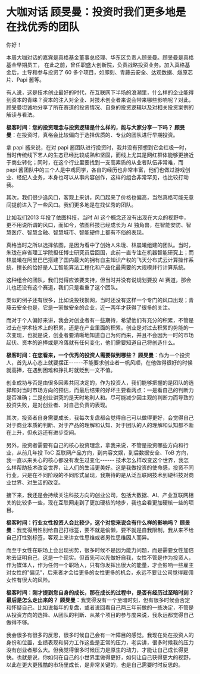 # 大咖对话 顾旻曼：投资时我们更多地是在找优秀的团队

你好！

本周大咖对话的嘉宾是真格基金董事总经理、华东区负责人顾旻曼。顾旻曼是真格基金早期员工，
在此之前，曾任职盛大创新院，负责战略投资业务。加入真格基金后，主导和参与投资了
60 多个项目，如即刻、青藤云安全、达观数据、燧原芯片、Papi 酱等。

有人说，这是技术创业最好的时代，在互联网下半场的浪潮里，什么样的企业能得到资本的青睐？资本的注入对企业、对技术创业者来说会带来哪些影响呢？对此，顾旻曼坦诚地分享了所在赛道的投资情况、自身的投资逻辑以及对相关投资案例的解读与看法。

**极客时间：您的投资理念与投资逻辑是什么样的，能与大家分享一下吗？**
**顾旻曼**：在投资时，真格会比较偏向于选择优质的、专业的团队进行早期投资。

拿 papi 酱来说，在对 papi
酱团队进行投资时，我并没有预想到它会红极一时，当时传统线下艺人的生态已经比较成熟和坚固，而线上尤其是网红群体能够更接近于商业转化；同时，在这个行业里要找到一支高素质的从业者队伍非常难，而
papi
酱团队中的三个人是中戏同学，各自的经历也非常丰富，他们也做过游戏创业、经纪人业务，本身也可以从事内容创作，这样的组合非常罕见，也比较打动我。

其次，我们很少追风口，客观上来讲，风口起来了价格也偏高，当然真格可能无意间提前进入了一些风口。我们更多地是在找优秀的团队。

比如我们2013 年投了依图科技，当时 AI
这个概念还没有出现在大众的视野中，更不用说所谓的风口，而如今，依图科技已经成长为
AI
独角兽，在智能安防、智慧医疗、智慧金融、智慧城市、智能硬件上都有不俗的表现。

真格当时之所以选择依图，是因为看中了创始人朱珑、林晨曦组建的团队。当时，朱珑在麻省理工学院担任博士研究员后回国，此前一直专注在机器智能研究上；而林晨曦在阿里巴巴搭建了国内最大的拥有自主知识产权的飞天分布式云计算操作系统，擅长的恰好是人工智能算法工程化和产品化最需要的大规模并行计算系统。

这种组合的团队，我们觉得应该要支持，但当时并没有说规划要投 AI
赛道，那会儿也还没有这个赛道，我们只是看重了这个团队。

类似的例子还有很多，比如说投找钢网，当时还没有这样一个专门的风口出现；青藤云安全也是，它是一家做安全的企业，近一两年才获得了很多的关注。

而对于个人偏好来讲，我会对创业者有一些期待，希望他们有充分的积累，不管是过去在学术技术上的积累，还是在产业里面的积累。创业是对过去积累的势能的一次变现，也就是说，创业者要清晰地知道自己为何而来，并且不会因为一时的市场起伏、资本的追捧或是冷落就有任何变化，他们需要知道自己将创造什么。

**极客时间：在您看来，一个优秀的投资人需要做到哪些？**
**顾旻曼**：作为一个投资人，首先从心态上就要摆正------不能要求创业者一帆风顺，在他做得很好的时候就高捧，在遇到困难和挣扎时就贬到一文不值。

创业成功与否是由很多因素共同决定的，作为投资人，我们能够把握的是团队的选择和对当时市场方向的预估，而最后结果的好坏主要看两点：一是看自己的判断力是否准确；二是创业讲究的是天时地利人和。尽可能减少因主观的判断力而导致的投资失败，是对创业者、对自己负责的表现。

其次，投资者自身需要成长，我每次复盘都会觉得自己可以做得更好，会觉得自己对于商业本质的判断、对于产品的理解和认知、对于团队的人的理解和认知都不断在上升，但永远还有进步空间。

另外，投资者需要有自己的核心投资理念，拿我来说，不管是投资哪些方向和行业，从前几年投
ToC 互联网产品方向，到内容文娱，到后数据安全、ToB
方向，我一直以来关心的核心都没有发生过变化------
技术怎么样改变这个世界，我怎么样帮助技术改变世界，让人们的生活更美好。这是我做投资的使命感，投资不同行业，只是在不同阶段的不同形式呈现，我期待的是从泛互联网技术到硬科技对商业世界、对生活的改变。

接下来，我还是会持续关注科技方向的创业公司，包括大数据、AI、产业互联网相关的比较多一些，现在互联网走到了更加硬核的地步，我也会看更加硬核一些的项目。

**极客时间：行业女性投资人会比较少，这个对您来说会有什么样的影响吗？**
**顾旻曼**：我觉得用性别给自己打标签，要不就是偷懒，要不就是自我限制，我从来不给自己打性别标签，客观上来讲女性思维或者男性思维因人而异。

而至于女性在职场上会出现劣势，很多时候不是因为能力问题，而是需要女性加倍地去证明自己，这是一个现实。但首先可以先做好自我，女性不管是作为投资人，作为媒体人，作为任何一个职场人，只有你发挥出很大的能量，才会影响一些雇主对女性的"偏见"，后来者才会给更多的女性更多的机会，永远不要让公司觉得雇佣女性有很大的风险。

**极客时间：刚才提到您自身的成长，那在成长的过程中，是否有经历过至暗时刻？最后是怎么走出来的？**
**顾旻曼**：我觉得没有一个至暗时刻，但有很多时候会否定和怀疑自己。比如说每年的复盘，或者说回看自己两三年前做的一些决定，不管是从投资方向的选择、从团队的判断、从某个项目的参与度来说，我永远都觉得自己做得不够。

我会很多有很多的反思，很多时候自己会有一叶障目的感觉。我现在处在投资人的身份和位置，业绩表现和努力工作这些是正常的压力，老实讲，很多时候我的压力没有创业者那么大。但我觉得很多时候压力是原生的动力，才能让自己成长得更快。也就是说，你如何在自己的小世界里做得更好，如何让自己获得更大的视野，以此在更大更残酷的市场里成长，是非常关键的，也是自己需要时时反思的。
